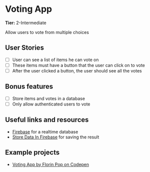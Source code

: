 # Voting App

**Tier:** 2-Intermediate

Allow users to vote from multiple choices

## User Stories

- [ ] User can see a list of items he can vote on
- [ ] These items must have a button that the user can click on to vote
- [ ] After the user clicked a button, the user should see all the votes

## Bonus features

- [ ] Store items and votes in a database
- [ ] Only allow authenticated users to vote

## Useful links and resources

- [Firebase](https://firebase.google.com) for a realtime database
- [Store Data In Firebase](https://www.youtube.com/watch?v=-UOkri_WNWQ&ab_channel=AlrightDevelopment) for saving the result

## Example projects

- [Voting App by Florin Pop on Codepen](https://codepen.io/FlorinPop17/full/NWKQWmq)
